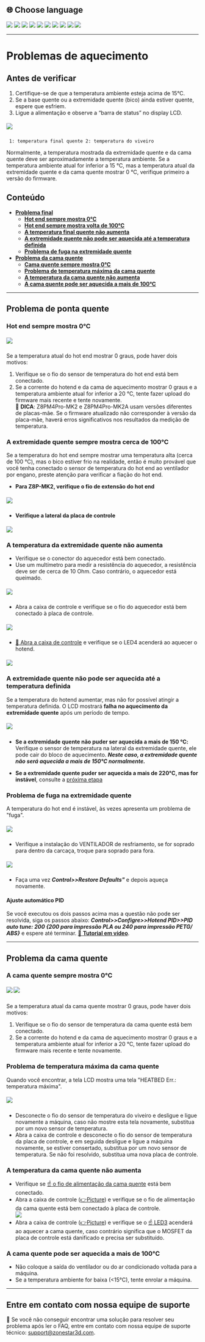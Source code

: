 ## <a id="choose-language">:globe_with_meridians: Choose language</a>
[![](../lanpic/EN.png)](https://github.com/ZONESTAR3D/Z8P/blob/main/Z8P_FAQ/Issue_heating/readme.md)
[![](../lanpic/ES.png)](https://github.com/ZONESTAR3D/Z8P/blob/main/Z8P_FAQ/Issue_heating/readme-es.md)
[![](../lanpic/PT.png)](https://github.com/ZONESTAR3D/Z8P/blob/main/Z8P_FAQ/Issue_heating/readme-pt.md)
[![](../lanpic/FR.png)](https://github.com/ZONESTAR3D/Z8P/blob/main/Z8P_FAQ/Issue_heating/readme-fr.md)
[![](../lanpic/DE.png)](https://github.com/ZONESTAR3D/Z8P/blob/main/Z8P_FAQ/Issue_heating/readme-de.md)
[![](../lanpic/IT.png)](https://github.com/ZONESTAR3D/Z8P/blob/main/Z8P_FAQ/Issue_heating/readme-it.md)
[![](../lanpic/RU.png)](https://github.com/ZONESTAR3D/Z8P/blob/main/Z8P_FAQ/Issue_heating/readme-ru.md)
[![](../lanpic/JP.png)](https://github.com/ZONESTAR3D/Z8P/blob/main/Z8P_FAQ/Issue_heating/readme-jp.md)
[![](../lanpic/KR.png)](https://github.com/ZONESTAR3D/Z8P/blob/main/Z8P_FAQ/Issue_heating/readme-kr.md)
[![](../lanpic/SA.png)](https://github.com/ZONESTAR3D/Z8P/blob/main/Z8P_FAQ/Issue_heating/readme-ar.md)

-----
# Problemas de aquecimento
## Antes de verificar
1. Certifique-se de que a temperatura ambiente esteja acima de 15°C.
2. Se a base quente ou a extremidade quente (bico) ainda estiver quente, espere que esfriem.
3. Ligue a alimentação e observe a “barra de status” no display LCD.
##### ![](./LCD_screen.jpg)
>
     1: temperatura final quente 2: temperatura do viveiro
Normalmente, a temperatura mostrada da extremidade quente e da cama quente deve ser aproximadamente a temperatura ambiente.
Se a temperatura ambiente atual for inferior a 15 ℃, mas a temperatura atual da extremidade quente e da cama quente mostrar 0 ℃, verifique primeiro a versão do firmware.

## Conteúdo
- **[Problema final](#a)**
   - **[Hot end sempre mostra 0℃](#a1)**
   - **[Hot end sempre mostra volta de 100℃](#a2)**
   - **[A temperatura final quente não aumenta](#a3)**
   - **[A extremidade quente não pode ser aquecida até a temperatura definida](#14)**
   - **[Problema de fuga na extremidade quente](#a5)**
- **[Problema da cama quente](#b)**
   - **[Cama quente sempre mostra 0℃](#b1)**
   - **[Problema de temperatura máxima da cama quente](#b2)**
   - **[A temperatura da cama quente não aumenta](#b3)**
   - **[A cama quente pode ser aquecida a mais de 100°C](#b4)**

-----
## <a id="a">Problema de ponta quente</a>
### <a id="a1">Hot end sempre mostra 0℃</a>
##### ![](hotend_min_temperature.jpg)
Se a temperatura atual do hot end mostrar 0 graus, pode haver dois motivos:
1. Verifique se o fio do sensor de temperatura do hot end está bem conectado.
2. Se a corrente do hotend e da cama de aquecimento mostrar 0 graus e a temperatura ambiente atual for inferior a 20 ℃, tente fazer upload do firmware mais recente e tente novamente.      
:pushpin: **DICA**: Z8PM4Pro-MK2 e Z8PM4Pro-MK2A usam versões diferentes de placas-mãe. Se o firmware atualizado não corresponder à versão da placa-mãe, haverá erros significativos nos resultados da medição de temperatura.

### <a id="a2">A extremidade quente sempre mostra cerca de 100°C </a>
Se a temperatura do hot end sempre mostrar uma temperatura alta (cerca de 100 ℃), mas o bico estiver frio na realidade, então é muito provável que você tenha conectado o sensor de temperatura do hot end ao ventilador por engano, preste atenção para verificar a fiação do hot end.
- **Para Z8P-MK2, verifique o fio de extensão do hot end**
##### ![](./Hotend_wiring.jpg)
- **Verifique a lateral da placa de controle**
##### ![](../pic/Z8P_wiring.png)

### <a id="a3">A temperatura da extremidade quente não aumenta </a>
- Verifique se o conector do aquecedor está bem conectado.
- Use um multímetro para medir a resistência do aquecedor, a resistência deve ser de cerca de 10 Ohm. Caso contrário, o aquecedor está queimado.
##### ![](./measure.jpg)
- Abra a caixa de controle e verifique se o fio do aquecedor está bem conectado à placa de controle.
##### ![](./WireOfheater.jpg)
- [:link: Abra a caixa de controle](../How_to_open_the_control_box.jpg) e verifique se o LED4 acenderá ao aquecer o hotend.
##### <a id="led"> ![](LEDs.jpg) </a>

### <a id="a4">A extremidade quente não pode ser aquecida até a temperatura definida </a>
Se a temperatura do hotend aumentar, mas não for possível atingir a temperatura definida. O LCD mostrará **falha no aquecimento da extremidade quente** após um período de tempo.
##### ![](./hotend_heating_fail.jpg)
- **Se a extremidade quente não puder ser aquecida a mais de 150 ℃:** Verifique o sensor de temperatura na lateral da extremidade quente, ele pode cair do bloco de aquecimento. ***Neste caso, a extremidade quente não será aquecida a mais de 150°C normalmente.***
<!-- ![](sensorhotenddrop.jpg) -->
- **Se a extremidade quente puder ser aquecida a mais de 220°C, mas for instável**, consulte a [próxima etapa](#a5)

### <a id="a5">Problema de fuga na extremidade quente </a>
A temperatura do hot end é instável, às vezes apresenta um problema de "fuga".
##### ![](./runaway.jpg)
   - Verifique a instalação do VENTILADOR de resfriamento, se for soprado para dentro da carcaça, troque para soprado para fora.
##### ![](./coolingfan.jpg)
   - Faça uma vez ***Control>>Restore Defaults"*** e depois aqueça novamente.
#### Ajuste automático PID
Se você executou os dois passos acima mas a questão não pode ser resolvida, siga os passos abaixo: ***Control>>Configre>>Hotend PID>>PID auto tune: 200 {200 para impressão PLA ou 240 para impressão PETG/ ABS}*** e espere até terminar. [:movie_camera: **Tutorial em vídeo**](./PID_Auto_Tune.gif).

-----
## <a id="b">Problema da cama quente </a>
### <a id="b1">A cama quente sempre mostra 0℃ </a>
##### ![](hotbed_min_temperature.jpg) ![](./Hotbed_wiring.jpg)
Se a temperatura atual da cama quente mostrar 0 graus, pode haver dois motivos:
1. Verifique se o fio do sensor de temperatura da cama quente está bem conectado.
2. Se a corrente do hotend e da cama de aquecimento mostrar 0 graus e a temperatura ambiente atual for inferior a 20 ℃, tente fazer upload do firmware mais recente e tente novamente.

### <a id="b2">Problema de temperatura máxima da cama quente </a>
Quando você encontrar, a tela LCD mostra uma tela "HEATBED Err.: temperatura máxima".
##### ![](./hotbed_max_temperature.jpg)
- Desconecte o fio do sensor de temperatura do viveiro e desligue e ligue novamente a máquina, caso não mostre esta tela novamente, substitua por um novo sensor de temperatura.
- Abra a caixa de controle e desconecte o fio do sensor de temperatura da placa de controle, e em seguida desligue e ligue a máquina novamente, se estiver consertado, substitua por um novo sensor de temperatura. Se não foi resolvido, substitua uma nova placa de controle.

### <a id="b3">A temperatura da cama quente não aumenta </a>
- Verifique se [:point_up: o fio de alimentação da cama quente](#b1) está bem conectado.
- Abra a caixa de controle ([:point_right:Picture](../pic/OpenControlBox.png)) e verifique se o fio de alimentação da cama quente está bem conectado à placa de controle.   
![](./heatbed_power.jpg)     
- Abra a caixa de controle ([:point_right:Picture](../pic/OpenControlBox.png)) e verifique se o [:point_up: LED3](#led) acenderá ao aquecer a cama quente, caso contrário significa que o MOSFET da placa de controle está danificado e precisa ser substituído.

### <a id="b4">A cama quente pode ser aquecida a mais de 100°C </a>
- Não coloque a saída do ventilador ou do ar condicionado voltada para a máquina.
- Se a temperatura ambiente for baixa (<15°C), tente enrolar a máquina.

--------
## Entre em contato com nossa equipe de suporte
:email: Se você não conseguir encontrar uma solução para resolver seu problema após ler o FAQ, entre em contato com nossa equipe de suporte técnico: support@zonestar3d.com.
